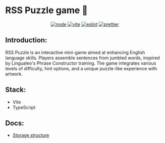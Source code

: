# RSS Puzzle game 🧩

<div align="center">

  [![node](https://img.shields.io/badge/node-21-blue?logo=nodedotjs)](#)
  [![vite](https://img.shields.io/badge/vite-5.1-blue?logo=vite)](#)
  [![eslint](https://img.shields.io/badge/eslint-8.57-blue?logo=eslint)](#)
  [![prettier](https://img.shields.io/badge/prettier-3.2.5-blue?logo=prettier)](#)

</div>

## Introduction:

RSS Puzzle is an interactive mini-game aimed at enhancing English language skills. Players assemble sentences from jumbled words, inspired by Lingualeo's Phrase Constructor training. The game integrates various levels of difficulty, hint options, and a unique puzzle-like experience with artwork.

## Stack:

- Vite
- TypeScript

## Docs:

- [Storage structure](./docs/storage.md)
